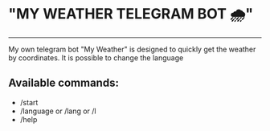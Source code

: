 # "MY WEATHER TELEGRAM BOT 🌧" 
***************************
My own telegram bot "My Weather" is designed to quickly get the weather by coordinates.
It is possible to change the language

## Available commands:
- /start
- /language or /lang or /l
- /help
